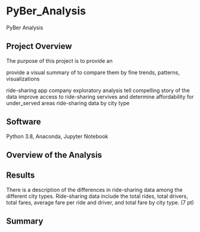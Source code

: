 # PyBer_Analysis
PyBer Analysis

## Project Overview
The purpose of this project is to provide an 

provide a visual summary of to compare them by 
fine trends, patterns,
visualizations 


ride-sharing app company
 exploratory analysis
 tell compelling story of the data
 improve access to ride-sharing servives and determine affordability for under_served areas
ride-sharing data by city type

## Software
Python 3.8, Anaconda, Jupyter Notebook



## Overview of the Analysis


## Results
There is a description of the differences in ride-sharing data among the different city types. Ride-sharing data include the total rides, total drivers, total fares, average fare per ride and driver, and total fare by city type. (7 pt)




## Summary
